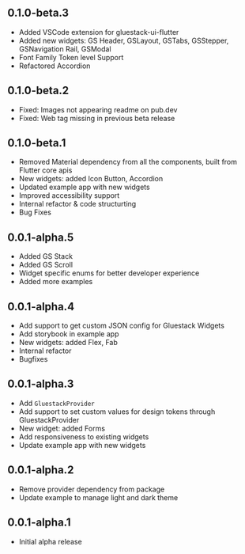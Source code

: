 ## 0.1.0-beta.3

- Added VSCode extension for gluestack-ui-flutter
- Added new widgets: GS Header, GSLayout, GSTabs, GSStepper, GSNavigation Rail, GSModal
- Font Family Token level Support
- Refactored Accordion

## 0.1.0-beta.2

- Fixed: Images not appearing readme on pub.dev
- Fixed: Web tag missing in previous beta release

## 0.1.0-beta.1

- Removed Material dependency from all the components, built from Flutter core apis
- New widgets: added Icon Button, Accordion
- Updated example app with new widgets
- Improved accessibility support
- Internal refactor & code structurting
- Bug Fixes

## 0.0.1-alpha.5

- Added GS Stack
- Added GS Scroll
- Widget specific enums for better developer experience
- Added more examples

## 0.0.1-alpha.4

- Add support to get custom JSON config for Gluestack Widgets
- Add storybook in example app
- New widgets: added Flex, Fab
- Internal refactor
- Bugfixes

## 0.0.1-alpha.3

- Add `GluestackProvider`
- Add support to set custom values for design tokens through GluestackProvider
- New widget: added Forms
- Add responsiveness to existing widgets
- Update example app with new widgets

## 0.0.1-alpha.2

- Remove provider dependency from package
- Update example to manage light and dark theme

## 0.0.1-alpha.1

- Initial alpha release
